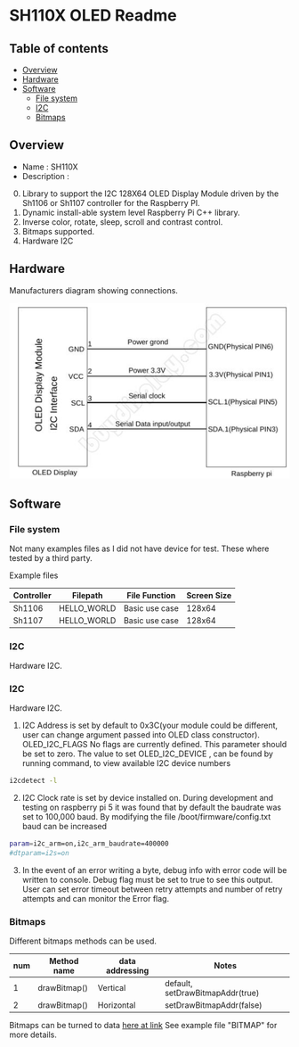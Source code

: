 # SH110X OLED Readme

## Table of contents

  * [Overview](#overview)
  * [Hardware](#hardware)
  * [Software](#software)
	* [File system](#file-system)
	* [I2C](#i2c)
	* [Bitmaps](#bitmaps)


## Overview

* Name : SH110X
* Description :

0. Library to support the I2C 128X64 OLED Display Module
   driven by the Sh1106 or Sh1107 controller for the Raspberry PI.
1. Dynamic install-able system level Raspberry Pi C++ library.
2. Inverse color, rotate, sleep, scroll and contrast control.
3. Bitmaps supported.
4. Hardware I2C


## Hardware

Manufacturers diagram showing connections.

[![ Wiring Image](https://github.com/gavinlyonsrepo/SSD1306_OLED_RPI/blob/main/extras/image/wiring.jpg)](https://github.com/gavinlyonsrepo/SSD1306_OLED_RPI/blob/main/extras/image/wiring.jpg)

## Software

### File system

Not many examples files as I did not have device for test.
These where tested by a third party.

Example files 

| Controller | Filepath | File Function | Screen Size |
| ---- | ---- | ---- | ---- |
| Sh1106 | HELLO_WORLD | Basic use case | 128x64 |
| Sh1107 | HELLO_WORLD | Basic use case | 128x64 |

### I2C

Hardware I2C.

### I2C

Hardware I2C.

1. I2C Address is set by default to 0x3C(your module could be different, 
user can change argument passed into OLED class constructor). 
OLED_I2C_FLAGS No flags are currently defined. This parameter should be set to zero.
The value to set OLED_I2C_DEVICE , can be found by running command, to view available I2C device numbers

```sh
i2cdetect -l
```

2. I2C Clock rate is set by device installed on. During development and testing on raspberry pi 5
it was found that by default the baudrate was set to 100,000 baud. By modifying the file 
/boot/firmware/config.txt baud can be increased 

```sh
param=i2c_arm=on,i2c_arm_baudrate=400000
#dtparam=i2s=on
```

3. In the event of an error writing a byte, debug info with error code will be written to console. 
Debug flag must be set to true to see this output. User can set error timeout between retry attempts and number of retry attempts 
and can monitor the Error flag.

### Bitmaps

Different bitmaps methods can be used.

| num | Method name | data addressing | Notes |
| ------ | ------ | ------ | ------ |
| 1 | drawBitmap() |  Vertical | default, setDrawBitmapAddr(true) |
| 2 | drawBitmap() |  Horizontal | setDrawBitmapAddr(false) |

Bitmaps can be turned to data [here at link]( https://javl.github.io/image2cpp/)
See example file "BITMAP" for more details.
